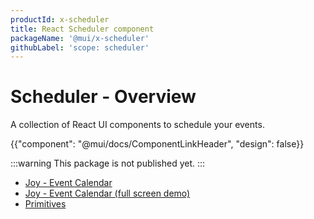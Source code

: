 ```yaml
---
productId: x-scheduler
title: React Scheduler component
packageName: '@mui/x-scheduler'
githubLabel: 'scope: scheduler'
---
```


# Scheduler - Overview

<p class="description">A collection of React UI components to schedule your events. </p>

{{"component": "@mui/docs/ComponentLinkHeader", "design": false}}

:::warning
This package is not published yet.
:::

- [Joy - Event Calendar](/x/react-scheduler/event-calendar/)
- [Joy - Event Calendar (full screen demo)](/x/react-scheduler/full-screen-event-calendar/)
- [Primitives](/x/react-scheduler/primitives/)
